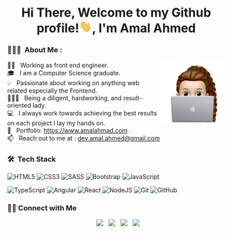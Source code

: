 <h1 align="center">Hi There, Welcome to my Github profile!<img src="./assets/wave.gif" width="30px">, I'm Amal Ahmed</h1>

<h3> 🙎🏻‍♀️ &nbsp;About Me : </h3>

<img alt="hero image" src="./assets/hero-image.png" align="right" width = 30%/>

👩‍💻 &nbsp; Working as front end engineer.\
🎓 &nbsp; I am a Computer Science graduate.\
💡 &nbsp; Passionate about working on anything web related especially the Frontend.\
🙎🏻‍♀️ &nbsp; Being a diligent, hardworking, and result-oriented lady.\
💻 &nbsp; I always work towards achieving the best results on each project I lay my hands on.\
💼 &nbsp; Portfolio: https://www.amalahmad.com .\
📫 &nbsp; Reach out to me at : dev.amal.ahmed@gmail.com

<h3> 🛠 &nbsp;Tech Stack</h3>

![HTML5](https://img.shields.io/badge/html5-%23E34F26.svg?style=for-the-badge&logo=html5&logoColor=white) ![CSS3](https://img.shields.io/badge/css3-%231572B6.svg?style=for-the-badge&logo=css3&logoColor=white) ![SASS](https://img.shields.io/badge/SASS-hotpink.svg?style=for-the-badge&logo=SASS&logoColor=white) ![Bootstrap](https://img.shields.io/badge/bootstrap-%23563D7C.svg?style=for-the-badge&logo=bootstrap&logoColor=white) ![JavaScript](https://img.shields.io/badge/javascript-%23323330.svg?style=for-the-badge&logo=javascript&logoColor=%23F7DF1E)

![TypeScript](https://img.shields.io/badge/typescript-%23007ACC.svg?style=for-the-badge&logo=typescript&logoColor=white) ![Angular](https://img.shields.io/badge/angular-%23DD0031.svg?style=for-the-badge&logo=angular&logoColor=white) ![React](https://img.shields.io/badge/react-%2320232a.svg?style=for-the-badge&logo=react&logoColor=%2361DAFB) ![NodeJS](https://img.shields.io/badge/node.js-6DA55F?style=for-the-badge&logo=node.js&logoColor=white) ![Git](https://img.shields.io/badge/git-%23F05033.svg?style=for-the-badge&logo=git&logoColor=white) ![GitHub](https://img.shields.io/badge/github-%23121011.svg?style=for-the-badge&logo=github&logoColor=white)

<h3> 🤝🏻 Connect with Me </h3>

<p align="center">
&nbsp; <a href="https://www.linkedin.com/in/amal-fathelbab/" target="_blank"><img src="https://img.icons8.com/color/48/000000/linkedin.png" width="50" /></a>
&nbsp; <a href="https://www.behance.net/Amalfathelbab" target="_blank" rel="noopener noreferrer"><img src="https://www.flaticon.com/free-icon/behance_3536806?term=behance&page=1&position=3&page=1&position=3&related_id=3536806&origin=search" width="50" /></a>  
&nbsp; <a href="mailto:dev.amal.ahmed@gmail.com" target="_blank" rel="noopener noreferrer"><img src="https://www.flaticon.com/free-icon/email_552486?term=mail&page=1&position=15&page=1&position=15&related_id=552486&origin=search"  width="50" /></a>
&nbsp; <a href="https://twitter.com/_souvikguria" target="_blank" rel="noopener noreferrer"><img src="https://www.flaticon.com/free-icon/twitter_3256013?term=twitter&page=1&position=5&page=1&position=5&related_id=3256013&origin=search" width="50" /></a>

</p>
